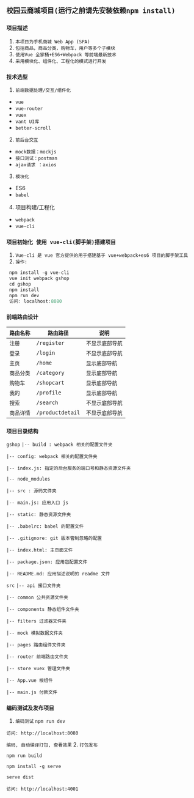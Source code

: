 ## `校园云商城项目(运行之前请先安装依赖npm install)`
### `项目描述`
1. `本项目为手机商城 Web App (SPA)`
2. `包括商品，商品分类，购物车，用户等多个子模块`
3. `使用Vue 全家桶+ES6+Webpack 等前端最新技术`
4. `采用模块化、组件化、工程化的模式进行开发`
### `技术选型`
1. `前端数据处理/交互/组件化`
 + `vue`
 + `vue-router`
 + `vuex`
 + `vant UI库`
 + `better-scroll`

2. `前后台交互`
 + `mock数据：mockjs`
 + `接口测试：postman`
 + `ajax请求 ：axios`

3. `模块化`
 + ES6
 + `babel`
4. 项目构建/工程化 
 + `webpack`
 + `vue-cli`

### `项目初始化 使用 vue-cli(脚手架)搭建项目`
1. `Vue-cli 是 vue 官方提供的用于搭建基于 vue+webpack+es6 项目的脚手架工具`
2. `操作:`
 ```js
  npm install -g vue-cli
  vue init webpack gshop
  cd gshop
  npm install
  npm run dev
  访问: localhost:8080
 ```
### `前端路由设计`

| `路由名称`  |`路由路径` | `说明`  |
| --------| ----| ----- |
| `注册` |`/register`   | `不显示底部导航` |
| `登录` |`/login`   | `不显示底部导航` |
| `主页` |`/home`   | `显示底部导航` |
| `商品分类` |`/category`   | `显示底部导航` |
| `购物车` |`/shopcart`   | `显示底部导航` |
| `我的` |`/profile`   | `显示底部导航` |
| `搜索` |`/search`   | `不显示底部导航` |
| `商品详情` |`/productdetail`   | `不显示底部导航` |

### `项目目录结构`
`gshop`
`|-- build : webpack 相关的配置文件夹`

`|-- config: webpack 相关的配置文件夹`

`|-- index.js: 指定的后台服务的端口号和静态资源文件夹`

`|-- node_modules`

`|-- src : 源码文件夹`

`|-- main.js: 应用入口 js`

`|-- static: 静态资源文件夹`

`|-- .babelrc: babel 的配置文件`

`|-- .gitignore: git 版本管制忽略的配置`

`|-- index.html: 主页面文件`

`|-- package.json: 应用包配置文件`

`|-- README.md: 应用描述说明的 readme 文件`

`src`
`|-- api 接口文件夹`

`|-- common 公共资源文件夹`

`|-- components 静态组件文件夹`

`|-- filters 过滤器文件夹`

`|-- mock 模拟数据文件夹`

`|-- pages 路由组件文件夹`

`|-- router 前端路由文件夹`

`|-- store vuex 管理文件夹`

`|-- App.vue 根组件`

`|-- main.js 付款文件`

### `编码测试及发布项目`
1. `编码测试`
`npm run dev`

`访问: http://localhost:8080`

`编码, 自动编译打包, 查看效果`
2. `打包发布`

`npm run build`

`npm install -g serve`

`serve dist`

`访问: http://localhost:4001`
